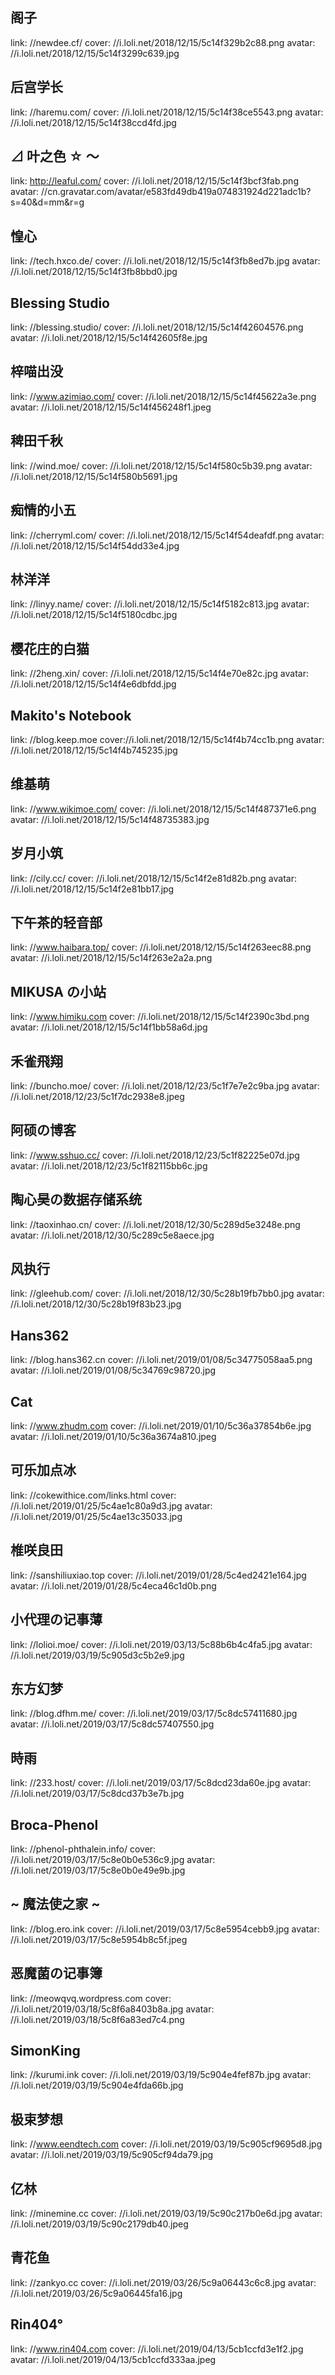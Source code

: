 ## 阁子

link: //newdee.cf/
cover: //i.loli.net/2018/12/15/5c14f329b2c88.png
avatar: //i.loli.net/2018/12/15/5c14f3299c639.jpg

## 后宫学长

link: //haremu.com/
cover: //i.loli.net/2018/12/15/5c14f38ce5543.png
avatar: //i.loli.net/2018/12/15/5c14f38ccd4fd.jpg

## ⊿ 叶之色 ☆ ～

link: http://leaful.com/
cover: //i.loli.net/2018/12/15/5c14f3bcf3fab.png
avatar: //cn.gravatar.com/avatar/e583fd49db419a074831924d221adc1b?s=40&d=mm&r=g

## 惶心

link: //tech.hxco.de/
cover: //i.loli.net/2018/12/15/5c14f3fb8ed7b.jpg
avatar: //i.loli.net/2018/12/15/5c14f3fb8bbd0.jpg

## Blessing Studio

link: //blessing.studio/
cover: //i.loli.net/2018/12/15/5c14f42604576.png
avatar: //i.loli.net/2018/12/15/5c14f42605f8e.jpg

## 梓喵出没

link: //www.azimiao.com/
cover: //i.loli.net/2018/12/15/5c14f45622a3e.png
avatar: //i.loli.net/2018/12/15/5c14f456248f1.jpeg

## 稗田千秋

link: //wind.moe/
cover: //i.loli.net/2018/12/15/5c14f580c5b39.png
avatar: //i.loli.net/2018/12/15/5c14f580b5691.jpg

## 痴情的小五

link: //cherryml.com/
cover: //i.loli.net/2018/12/15/5c14f54deafdf.png
avatar: //i.loli.net/2018/12/15/5c14f54dd33e4.jpg

## 林洋洋

link: //linyy.name/
cover: //i.loli.net/2018/12/15/5c14f5182c813.jpg
avatar: //i.loli.net/2018/12/15/5c14f5180cdbc.jpg

## 樱花庄的白猫

link: //2heng.xin/
cover: //i.loli.net/2018/12/15/5c14f4e70e82c.jpg
avatar: //i.loli.net/2018/12/15/5c14f4e6dbfdd.jpg

## Makito's Notebook

link: //blog.keep.moe
cover://i.loli.net/2018/12/15/5c14f4b74cc1b.png
avatar: //i.loli.net/2018/12/15/5c14f4b745235.jpg

## 维基萌

link: //www.wikimoe.com/
cover: //i.loli.net/2018/12/15/5c14f487371e6.png
avatar: //i.loli.net/2018/12/15/5c14f48735383.jpg

## 岁月小筑

link: //cily.cc/
cover: //i.loli.net/2018/12/15/5c14f2e81d82b.png
avatar: //i.loli.net/2018/12/15/5c14f2e81bb17.jpg

## 下午茶的轻音部

link: //www.haibara.top/
cover: //i.loli.net/2018/12/15/5c14f263eec88.png
avatar: //i.loli.net/2018/12/15/5c14f263e2a2a.png

## MIKUSA の小站

link: //www.himiku.com
cover: //i.loli.net/2018/12/15/5c14f2390c3bd.png
avatar: //i.loli.net/2018/12/15/5c14f1bb58a6d.jpg

## 禾雀飛翔

link: //buncho.moe/
cover: //i.loli.net/2018/12/23/5c1f7e7e2c9ba.jpg
avatar: //i.loli.net/2018/12/23/5c1f7dc2938e8.jpeg

## 阿硕の博客

link: //www.sshuo.cc/
cover: //i.loli.net/2018/12/23/5c1f82225e07d.jpg
avatar: //i.loli.net/2018/12/23/5c1f82115bb6c.jpg

## 陶心昊の数据存储系统

link: //taoxinhao.cn/
cover: //i.loli.net/2018/12/30/5c289d5e3248e.png
avatar: //i.loli.net/2018/12/30/5c289c5e8aece.jpg

## 风执行

link: //gleehub.com/
cover: //i.loli.net/2018/12/30/5c28b19fb7bb0.jpg
avatar: //i.loli.net/2018/12/30/5c28b19f83b23.jpg

## Hans362

link: //blog.hans362.cn
cover: //i.loli.net/2019/01/08/5c34775058aa5.png
avatar: //i.loli.net/2019/01/08/5c34769c98720.jpg

## Cat

link: //www.zhudm.com
cover: //i.loli.net/2019/01/10/5c36a37854b6e.jpg
avatar: //i.loli.net/2019/01/10/5c36a3674a810.jpeg

## 可乐加点冰

link: //cokewithice.com/links.html
cover: //i.loli.net/2019/01/25/5c4ae1c80a9d3.jpg
avatar: //i.loli.net/2019/01/25/5c4ae13c35033.jpg

## 椎咲良田

link: //sanshiliuxiao.top
cover: //i.loli.net/2019/01/28/5c4ed2421e164.jpg
avatar: //i.loli.net/2019/01/28/5c4eca46c1d0b.png

## 小代理の记事薄

link: //lolioi.moe/
cover: //i.loli.net/2019/03/13/5c88b6b4c4fa5.jpg
avatar: //i.loli.net/2019/03/19/5c905d3c5b2e9.jpg

## 东方幻梦

link: //blog.dfhm.me/
cover: //i.loli.net/2019/03/17/5c8dc57411680.jpg
avatar: //i.loli.net/2019/03/17/5c8dc57407550.jpg

## 時雨

link: //233.host/
cover: //i.loli.net/2019/03/17/5c8dcd23da60e.jpg
avatar: //i.loli.net/2019/03/17/5c8dcd37b3e7b.jpg

## Broca-Phenol

link: //phenol-phthalein.info/
cover: //i.loli.net/2019/03/17/5c8e0b0e536c9.jpg
avatar: //i.loli.net/2019/03/17/5c8e0b0e49e9b.jpg

## ~ 魔法使之家 ~

link: //blog.ero.ink
cover: //i.loli.net/2019/03/17/5c8e5954cebb9.jpg
avatar: //i.loli.net/2019/03/17/5c8e5954b8c5f.jpeg

## 恶魔菌の记事簿

link: //meowqvq.wordpress.com
cover: //i.loli.net/2019/03/18/5c8f6a8403b8a.jpg
avatar: //i.loli.net/2019/03/18/5c8f6a83ed7c4.png

## SimonKing

link: //kurumi.ink
cover: //i.loli.net/2019/03/19/5c904e4fef87b.jpg
avatar: //i.loli.net/2019/03/19/5c904e4fda66b.jpg

## 极束梦想

link: //www.eendtech.com
cover: //i.loli.net/2019/03/19/5c905cf9695d8.jpg
avatar: //i.loli.net/2019/03/19/5c905cf94da79.jpg

## 亿林

link: //minemine.cc
cover: //i.loli.net/2019/03/19/5c90c217b0e6d.jpg
avatar: //i.loli.net/2019/03/19/5c90c2179db40.jpeg

## 青花鱼

link: //zankyo.cc
cover: //i.loli.net/2019/03/26/5c9a06443c6c8.jpg
avatar: //i.loli.net/2019/03/26/5c9a06445fa16.jpg

## Rin404°

link: //www.rin404.com
cover: //i.loli.net/2019/04/13/5cb1ccfd3e1f2.jpg
avatar: //i.loli.net/2019/04/13/5cb1ccfd333aa.jpeg
